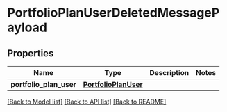 # PortfolioPlanUserDeletedMessagePayload

## Properties
Name | Type | Description | Notes
------------ | ------------- | ------------- | -------------
**portfolio_plan_user** | [**PortfolioPlanUser**](PortfolioPlanUser.md) |  | 

[[Back to Model list]](../README.md#documentation-for-models) [[Back to API list]](../README.md#documentation-for-api-endpoints) [[Back to README]](../README.md)



